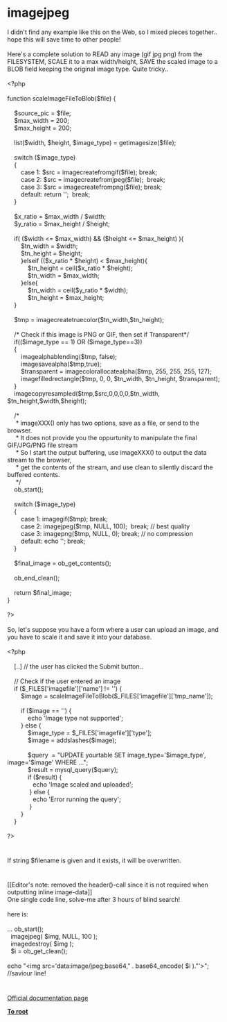 # imagejpeg




<div class="phpcode"><span class="html">
I didn&apos;t find any example like this on the Web, so I mixed pieces together.. hope this will save time to other people!<br><br>Here&apos;s a complete solution to READ any image (gif jpg png) from the FILESYSTEM, SCALE it to a max width/height, SAVE the scaled image to a BLOB field keeping the original image type. Quite tricky.. <br><br><span class="default">&lt;?php<br><br></span><span class="keyword">function </span><span class="default">scaleImageFileToBlob</span><span class="keyword">(</span><span class="default">$file</span><span class="keyword">) {<br><br>&#xA0; &#xA0; </span><span class="default">$source_pic </span><span class="keyword">= </span><span class="default">$file</span><span class="keyword">;<br>&#xA0; &#xA0; </span><span class="default">$max_width </span><span class="keyword">= </span><span class="default">200</span><span class="keyword">;<br>&#xA0; &#xA0; </span><span class="default">$max_height </span><span class="keyword">= </span><span class="default">200</span><span class="keyword">;<br><br>&#xA0; &#xA0; list(</span><span class="default">$width</span><span class="keyword">, </span><span class="default">$height</span><span class="keyword">, </span><span class="default">$image_type</span><span class="keyword">) = </span><span class="default">getimagesize</span><span class="keyword">(</span><span class="default">$file</span><span class="keyword">);<br><br>&#xA0; &#xA0; switch (</span><span class="default">$image_type</span><span class="keyword">)<br>&#xA0; &#xA0; {<br>&#xA0; &#xA0; &#xA0; &#xA0; case </span><span class="default">1</span><span class="keyword">: </span><span class="default">$src </span><span class="keyword">= </span><span class="default">imagecreatefromgif</span><span class="keyword">(</span><span class="default">$file</span><span class="keyword">); break;<br>&#xA0; &#xA0; &#xA0; &#xA0; case </span><span class="default">2</span><span class="keyword">: </span><span class="default">$src </span><span class="keyword">= </span><span class="default">imagecreatefromjpeg</span><span class="keyword">(</span><span class="default">$file</span><span class="keyword">);&#xA0; break;<br>&#xA0; &#xA0; &#xA0; &#xA0; case </span><span class="default">3</span><span class="keyword">: </span><span class="default">$src </span><span class="keyword">= </span><span class="default">imagecreatefrompng</span><span class="keyword">(</span><span class="default">$file</span><span class="keyword">); break;<br>&#xA0; &#xA0; &#xA0; &#xA0; default: return </span><span class="string">&apos;&apos;</span><span class="keyword">;&#xA0; break;<br>&#xA0; &#xA0; }<br><br>&#xA0; &#xA0; </span><span class="default">$x_ratio </span><span class="keyword">= </span><span class="default">$max_width </span><span class="keyword">/ </span><span class="default">$width</span><span class="keyword">;<br>&#xA0; &#xA0; </span><span class="default">$y_ratio </span><span class="keyword">= </span><span class="default">$max_height </span><span class="keyword">/ </span><span class="default">$height</span><span class="keyword">;<br><br>&#xA0; &#xA0; if( (</span><span class="default">$width </span><span class="keyword">&lt;= </span><span class="default">$max_width</span><span class="keyword">) &amp;&amp; (</span><span class="default">$height </span><span class="keyword">&lt;= </span><span class="default">$max_height</span><span class="keyword">) ){<br>&#xA0; &#xA0; &#xA0; &#xA0; </span><span class="default">$tn_width </span><span class="keyword">= </span><span class="default">$width</span><span class="keyword">;<br>&#xA0; &#xA0; &#xA0; &#xA0; </span><span class="default">$tn_height </span><span class="keyword">= </span><span class="default">$height</span><span class="keyword">;<br>&#xA0; &#xA0; &#xA0; &#xA0; }elseif ((</span><span class="default">$x_ratio </span><span class="keyword">* </span><span class="default">$height</span><span class="keyword">) &lt; </span><span class="default">$max_height</span><span class="keyword">){<br>&#xA0; &#xA0; &#xA0; &#xA0; &#xA0; &#xA0; </span><span class="default">$tn_height </span><span class="keyword">= </span><span class="default">ceil</span><span class="keyword">(</span><span class="default">$x_ratio </span><span class="keyword">* </span><span class="default">$height</span><span class="keyword">);<br>&#xA0; &#xA0; &#xA0; &#xA0; &#xA0; &#xA0; </span><span class="default">$tn_width </span><span class="keyword">= </span><span class="default">$max_width</span><span class="keyword">;<br>&#xA0; &#xA0; &#xA0; &#xA0; }else{<br>&#xA0; &#xA0; &#xA0; &#xA0; &#xA0; &#xA0; </span><span class="default">$tn_width </span><span class="keyword">= </span><span class="default">ceil</span><span class="keyword">(</span><span class="default">$y_ratio </span><span class="keyword">* </span><span class="default">$width</span><span class="keyword">);<br>&#xA0; &#xA0; &#xA0; &#xA0; &#xA0; &#xA0; </span><span class="default">$tn_height </span><span class="keyword">= </span><span class="default">$max_height</span><span class="keyword">;<br>&#xA0; &#xA0; }<br><br>&#xA0; &#xA0; </span><span class="default">$tmp </span><span class="keyword">= </span><span class="default">imagecreatetruecolor</span><span class="keyword">(</span><span class="default">$tn_width</span><span class="keyword">,</span><span class="default">$tn_height</span><span class="keyword">);<br><br>&#xA0; &#xA0; </span><span class="comment">/* Check if this image is PNG or GIF, then set if Transparent*/<br>&#xA0; &#xA0; </span><span class="keyword">if((</span><span class="default">$image_type </span><span class="keyword">== </span><span class="default">1</span><span class="keyword">) OR (</span><span class="default">$image_type</span><span class="keyword">==</span><span class="default">3</span><span class="keyword">))<br>&#xA0; &#xA0; {<br>&#xA0; &#xA0; &#xA0; &#xA0; </span><span class="default">imagealphablending</span><span class="keyword">(</span><span class="default">$tmp</span><span class="keyword">, </span><span class="default">false</span><span class="keyword">);<br>&#xA0; &#xA0; &#xA0; &#xA0; </span><span class="default">imagesavealpha</span><span class="keyword">(</span><span class="default">$tmp</span><span class="keyword">,</span><span class="default">true</span><span class="keyword">);<br>&#xA0; &#xA0; &#xA0; &#xA0; </span><span class="default">$transparent </span><span class="keyword">= </span><span class="default">imagecolorallocatealpha</span><span class="keyword">(</span><span class="default">$tmp</span><span class="keyword">, </span><span class="default">255</span><span class="keyword">, </span><span class="default">255</span><span class="keyword">, </span><span class="default">255</span><span class="keyword">, </span><span class="default">127</span><span class="keyword">);<br>&#xA0; &#xA0; &#xA0; &#xA0; </span><span class="default">imagefilledrectangle</span><span class="keyword">(</span><span class="default">$tmp</span><span class="keyword">, </span><span class="default">0</span><span class="keyword">, </span><span class="default">0</span><span class="keyword">, </span><span class="default">$tn_width</span><span class="keyword">, </span><span class="default">$tn_height</span><span class="keyword">, </span><span class="default">$transparent</span><span class="keyword">);<br>&#xA0; &#xA0; }<br>&#xA0; &#xA0; </span><span class="default">imagecopyresampled</span><span class="keyword">(</span><span class="default">$tmp</span><span class="keyword">,</span><span class="default">$src</span><span class="keyword">,</span><span class="default">0</span><span class="keyword">,</span><span class="default">0</span><span class="keyword">,</span><span class="default">0</span><span class="keyword">,</span><span class="default">0</span><span class="keyword">,</span><span class="default">$tn_width</span><span class="keyword">, </span><span class="default">$tn_height</span><span class="keyword">,</span><span class="default">$width</span><span class="keyword">,</span><span class="default">$height</span><span class="keyword">);<br><br>&#xA0; &#xA0; </span><span class="comment">/*<br>&#xA0; &#xA0;&#xA0; * imageXXX() only has two options, save as a file, or send to the browser.<br>&#xA0; &#xA0;&#xA0; * It does not provide you the oppurtunity to manipulate the final GIF/JPG/PNG file stream<br>&#xA0; &#xA0;&#xA0; * So I start the output buffering, use imageXXX() to output the data stream to the browser, <br>&#xA0; &#xA0;&#xA0; * get the contents of the stream, and use clean to silently discard the buffered contents.<br>&#xA0; &#xA0;&#xA0; */<br>&#xA0; &#xA0; </span><span class="default">ob_start</span><span class="keyword">();<br><br>&#xA0; &#xA0; switch (</span><span class="default">$image_type</span><span class="keyword">)<br>&#xA0; &#xA0; {<br>&#xA0; &#xA0; &#xA0; &#xA0; case </span><span class="default">1</span><span class="keyword">: </span><span class="default">imagegif</span><span class="keyword">(</span><span class="default">$tmp</span><span class="keyword">); break;<br>&#xA0; &#xA0; &#xA0; &#xA0; case </span><span class="default">2</span><span class="keyword">: </span><span class="default">imagejpeg</span><span class="keyword">(</span><span class="default">$tmp</span><span class="keyword">, </span><span class="default">NULL</span><span class="keyword">, </span><span class="default">100</span><span class="keyword">);&#xA0; break; </span><span class="comment">// best quality<br>&#xA0; &#xA0; &#xA0; &#xA0; </span><span class="keyword">case </span><span class="default">3</span><span class="keyword">: </span><span class="default">imagepng</span><span class="keyword">(</span><span class="default">$tmp</span><span class="keyword">, </span><span class="default">NULL</span><span class="keyword">, </span><span class="default">0</span><span class="keyword">); break; </span><span class="comment">// no compression<br>&#xA0; &#xA0; &#xA0; &#xA0; </span><span class="keyword">default: echo </span><span class="string">&apos;&apos;</span><span class="keyword">; break;<br>&#xA0; &#xA0; }<br><br>&#xA0; &#xA0; </span><span class="default">$final_image </span><span class="keyword">= </span><span class="default">ob_get_contents</span><span class="keyword">();<br><br>&#xA0; &#xA0; </span><span class="default">ob_end_clean</span><span class="keyword">();<br><br>&#xA0; &#xA0; return </span><span class="default">$final_image</span><span class="keyword">;<br>}<br><br></span><span class="default">?&gt;<br></span><br>So, let&apos;s suppose you have a form where a user can upload an image, and you have to scale it and save it into your database.<br><br><span class="default">&lt;?php<br>&#xA0; &#xA0; <br>&#xA0; &#xA0; </span><span class="keyword">[..] </span><span class="comment">// the user has clicked the Submit button..<br>&#xA0; &#xA0; <br>&#xA0; &#xA0; // Check if the user entered an image<br>&#xA0; &#xA0; </span><span class="keyword">if (</span><span class="default">$_FILES</span><span class="keyword">[</span><span class="string">&apos;imagefile&apos;</span><span class="keyword">][</span><span class="string">&apos;name&apos;</span><span class="keyword">] != </span><span class="string">&apos;&apos;</span><span class="keyword">) {<br>&#xA0; &#xA0; &#xA0; &#xA0; </span><span class="default">$image </span><span class="keyword">= </span><span class="default">scaleImageFileToBlob</span><span class="keyword">(</span><span class="default">$_FILES</span><span class="keyword">[</span><span class="string">&apos;imagefile&apos;</span><span class="keyword">][</span><span class="string">&apos;tmp_name&apos;</span><span class="keyword">]);<br><br>&#xA0; &#xA0; &#xA0; &#xA0; if (</span><span class="default">$image </span><span class="keyword">== </span><span class="string">&apos;&apos;</span><span class="keyword">) {<br>&#xA0; &#xA0; &#xA0; &#xA0; &#xA0; &#xA0; echo </span><span class="string">&apos;Image type not supported&apos;</span><span class="keyword">;<br>&#xA0; &#xA0; &#xA0; &#xA0; } else {<br>&#xA0; &#xA0; &#xA0; &#xA0; &#xA0; &#xA0; </span><span class="default">$image_type </span><span class="keyword">= </span><span class="default">$_FILES</span><span class="keyword">[</span><span class="string">&apos;imagefile&apos;</span><span class="keyword">][</span><span class="string">&apos;type&apos;</span><span class="keyword">];<br>&#xA0; &#xA0; &#xA0; &#xA0; &#xA0; &#xA0; </span><span class="default">$image </span><span class="keyword">= </span><span class="default">addslashes</span><span class="keyword">(</span><span class="default">$image</span><span class="keyword">);<br>&#xA0; &#xA0; &#xA0; &#xA0; &#xA0; &#xA0; <br>&#xA0; &#xA0; &#xA0; &#xA0; &#xA0; &#xA0; </span><span class="default">$query&#xA0; </span><span class="keyword">= </span><span class="string">&quot;UPDATE yourtable SET image_type=&apos;</span><span class="default">$image_type</span><span class="string">&apos;, image=&apos;</span><span class="default">$image</span><span class="string">&apos; WHERE ...&quot;</span><span class="keyword">;<br>&#xA0; &#xA0; &#xA0; &#xA0; &#xA0; &#xA0; </span><span class="default">$result </span><span class="keyword">= </span><span class="default">mysql_query</span><span class="keyword">(</span><span class="default">$query</span><span class="keyword">);<br>&#xA0; &#xA0; &#xA0; &#xA0; &#xA0; &#xA0; if (</span><span class="default">$result</span><span class="keyword">) {<br>&#xA0; &#xA0; &#xA0; &#xA0; &#xA0; &#xA0; &#xA0;&#xA0; echo </span><span class="string">&apos;Image scaled and uploaded&apos;</span><span class="keyword">;<br>&#xA0; &#xA0; &#xA0; &#xA0; &#xA0; &#xA0;&#xA0; } else {<br>&#xA0; &#xA0; &#xA0; &#xA0; &#xA0; &#xA0; &#xA0;&#xA0; echo </span><span class="string">&apos;Error running the query&apos;</span><span class="keyword">;<br>&#xA0; &#xA0; &#xA0; &#xA0; &#xA0; &#xA0;&#xA0; }<br>&#xA0; &#xA0; &#xA0; &#xA0; }<br>&#xA0; &#xA0; }<br><br></span><span class="default">?&gt;</span>
</span>
</div>
  

#


<div class="phpcode"><span class="html">
If string $filename is given and it exists, it will be overwritten.</span>
</div>
  

#


<div class="phpcode"><span class="html">
[[Editor&apos;s note: removed the header()-call since it is not required when outputting inline image-data]]
<br>One single code line, solve-me after 3 hours of blind search!
<br>
<br>here is:
<br>
<br>... ob_start();
<br>&#xA0; imagejpeg( $img, NULL, 100 );
<br>&#xA0; imagedestroy( $img );
<br>&#xA0; $i = ob_get_clean();
<br>
<br>echo &quot;&lt;img src=&apos;data:image/jpeg;base64,&quot; . base64_encode( $i ).&quot;&apos;&gt;&quot;; //saviour line!</span>
</div>
  

#

[Official documentation page](https://www.php.net/manual/en/function.imagejpeg.php)

**[To root](/README.md)**